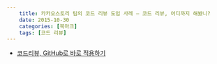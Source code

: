 ```yaml
---
    title: 카카오스토리 팀의 코드 리뷰 도입 사례 – 코드 리뷰, 어디까지 해봤니?
    date: 2015-10-30
    categories: [북마크]
    tags: [코드 리뷰]
---
```



- [코드리뷰, GitHub로 바로 적용하기](https://academy.realm.io/kr/posts/codereview-howto/)